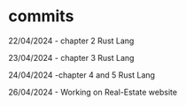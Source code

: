 # commits
22/04/2024 - chapter 2 Rust Lang 

23/04/2024 - chapter 3 Rust Lang

24/04/2024 -chapter 4 and 5 Rust Lang

26/04/2024 - Working on Real-Estate website
